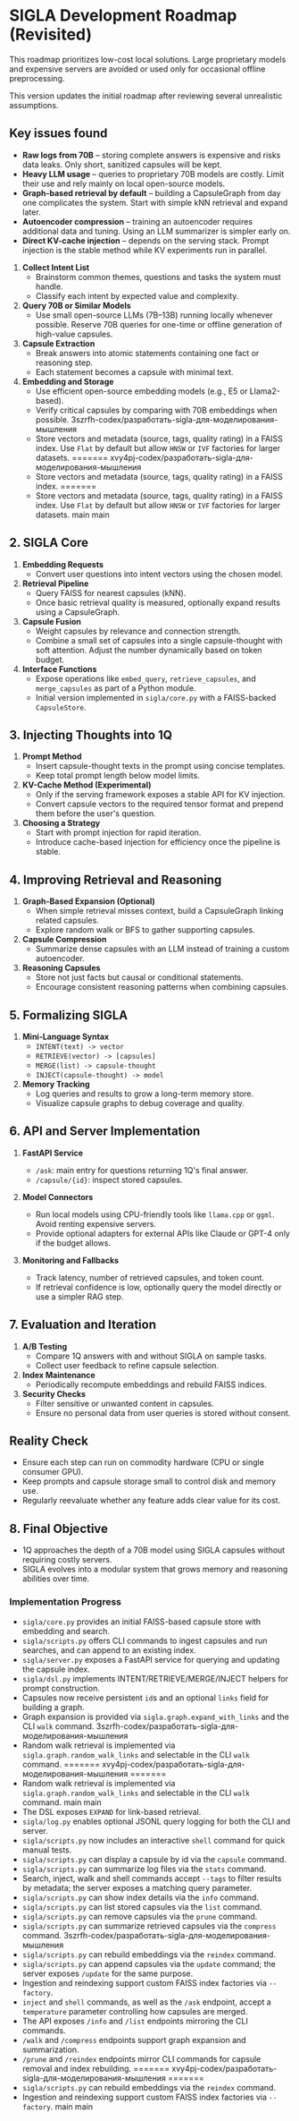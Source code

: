 # SIGLA Development Roadmap (Revisited)
This roadmap prioritizes low-cost local solutions. Large proprietary models and expensive servers are avoided or used only for occasional offline preprocessing.


This version updates the initial roadmap after reviewing several unrealistic
assumptions.

## Key issues found
- **Raw logs from 70B** – storing complete answers is expensive and risks data leaks. Only short, sanitized capsules will be kept.
- **Heavy LLM usage** – queries to proprietary 70B models are costly. Limit their use and rely mainly on local open-source models.
- **Graph-based retrieval by default** – building a CapsuleGraph from day one complicates the system. Start with simple kNN retrieval and expand later.
- **Autoencoder compression** – training an autoencoder requires additional data and tuning. Using an LLM summarizer is simpler early on.
- **Direct KV-cache injection** – depends on the serving stack. Prompt injection is the stable method while KV experiments run in parallel.
1. **Collect Intent List**
   - Brainstorm common themes, questions and tasks the system must handle.
   - Classify each intent by expected value and complexity.
2. **Query 70B or Similar Models**
   - Use small open-source LLMs (7B–13B) running locally whenever possible. Reserve 70B queries for one-time or offline generation of high-value capsules.
3. **Capsule Extraction**
   - Break answers into atomic statements containing one fact or reasoning step.
   - Each statement becomes a capsule with minimal text.
4. **Embedding and Storage**
   - Use efficient open-source embedding models (e.g., E5 or Llama2-based).
   - Verify critical capsules by comparing with 70B embeddings when possible.
3szrfh-codex/разработать-sigla-для-моделирования-мышления
   - Store vectors and metadata (source, tags, quality rating) in a FAISS index. Use `Flat` by default but allow `HNSW` or `IVF` factories for larger datasets.
=======
xvy4pj-codex/разработать-sigla-для-моделирования-мышления
   - Store vectors and metadata (source, tags, quality rating) in a FAISS index.
=======
   - Store vectors and metadata (source, tags, quality rating) in a FAISS index. Use `Flat` by default but allow `HNSW` or `IVF` factories for larger datasets.
main
main

## 2. SIGLA Core
1. **Embedding Requests**
   - Convert user questions into intent vectors using the chosen model.
2. **Retrieval Pipeline**
   - Query FAISS for nearest capsules (kNN).
   - Once basic retrieval quality is measured, optionally expand results using
     a CapsuleGraph.
3. **Capsule Fusion**
   - Weight capsules by relevance and connection strength.
   - Combine a small set of capsules into a single capsule-thought with soft
     attention. Adjust the number dynamically based on token budget.
4. **Interface Functions**
   - Expose operations like `embed_query`, `retrieve_capsules`, and `merge_capsules` as part of a Python module.
   - Initial version implemented in `sigla/core.py` with a FAISS-backed `CapsuleStore`.

## 3. Injecting Thoughts into 1Q
1. **Prompt Method**
   - Insert capsule-thought texts in the prompt using concise templates.
   - Keep total prompt length below model limits.
2. **KV-Cache Method (Experimental)**
   - Only if the serving framework exposes a stable API for KV injection.
   - Convert capsule vectors to the required tensor format and prepend them
     before the user's question.
3. **Choosing a Strategy**
   - Start with prompt injection for rapid iteration.
   - Introduce cache-based injection for efficiency once the pipeline is stable.

## 4. Improving Retrieval and Reasoning
1. **Graph-Based Expansion (Optional)**
   - When simple retrieval misses context, build a CapsuleGraph linking related
     capsules.
   - Explore random walk or BFS to gather supporting capsules.
2. **Capsule Compression**
   - Summarize dense capsules with an LLM instead of training a custom autoencoder.
3. **Reasoning Capsules**
   - Store not just facts but causal or conditional statements.
   - Encourage consistent reasoning patterns when combining capsules.

## 5. Formalizing SIGLA
1. **Mini-Language Syntax**
   - `INTENT(text) -> vector`
   - `RETRIEVE(vector) -> [capsules]`
   - `MERGE(list) -> capsule-thought`
   - `INJECT(capsule-thought) -> model`
2. **Memory Tracking**
   - Log queries and results to grow a long-term memory store.
   - Visualize capsule graphs to debug coverage and quality.

## 6. API and Server Implementation
1. **FastAPI Service**
   - `/ask`: main entry for questions returning 1Q's final answer.
   - `/capsule/{id}`: inspect stored capsules.
2. **Model Connectors**
   - Run local models using CPU-friendly tools like `llama.cpp` or `ggml`. Avoid renting expensive servers.
   - Provide optional adapters for external APIs like Claude or GPT-4 only if the budget allows.
   
3. **Monitoring and Fallbacks**
   - Track latency, number of retrieved capsules, and token count.
   - If retrieval confidence is low, optionally query the model directly or use
     a simpler RAG step.

## 7. Evaluation and Iteration
1. **A/B Testing**
   - Compare 1Q answers with and without SIGLA on sample tasks.
   - Collect user feedback to refine capsule selection.
2. **Index Maintenance**
   - Periodically recompute embeddings and rebuild FAISS indices.
3. **Security Checks**
   - Filter sensitive or unwanted content in capsules.
   - Ensure no personal data from user queries is stored without consent.
## Reality Check
- Ensure each step can run on commodity hardware (CPU or single consumer GPU).
- Keep prompts and capsule storage small to control disk and memory use.
- Regularly reevaluate whether any feature adds clear value for its cost.

## 8. Final Objective
- 1Q approaches the depth of a 70B model using SIGLA capsules without requiring costly servers.
- SIGLA evolves into a modular system that grows memory and reasoning abilities over time.

### Implementation Progress
- `sigla/core.py` provides an initial FAISS-based capsule store with embedding and search.
- `sigla/scripts.py` offers CLI commands to ingest capsules and run searches, and can append to an existing index.
- `sigla/server.py` exposes a FastAPI service for querying and updating the capsule index.
- `sigla/dsl.py` implements INTENT/RETRIEVE/MERGE/INJECT helpers for prompt construction.
- Capsules now receive persistent `id`s and an optional `links` field for building a graph.
- Graph expansion is provided via `sigla.graph.expand_with_links` and the CLI `walk` command.
3szrfh-codex/разработать-sigla-для-моделирования-мышления
- Random walk retrieval is implemented via `sigla.graph.random_walk_links` and selectable in the CLI `walk` command.
=======
xvy4pj-codex/разработать-sigla-для-моделирования-мышления
=======
- Random walk retrieval is implemented via `sigla.graph.random_walk_links` and selectable in the CLI `walk` command.
main
main
- The DSL exposes `EXPAND` for link-based retrieval.
- `sigla/log.py` enables optional JSONL query logging for both the CLI and server.
- `sigla/scripts.py` now includes an interactive `shell` command for quick manual tests.
- `sigla/scripts.py` can display a capsule by id via the `capsule` command.
- `sigla/scripts.py` can summarize log files via the `stats` command.
- Search, inject, walk and shell commands accept `--tags` to filter results by metadata; the server exposes a matching query parameter.
- `sigla/scripts.py` can show index details via the `info` command.
- `sigla/scripts.py` can list stored capsules via the `list` command.
- `sigla/scripts.py` can remove capsules via the `prune` command.
- `sigla/scripts.py` can summarize retrieved capsules via the `compress` command.
3szrfh-codex/разработать-sigla-для-моделирования-мышления
- `sigla/scripts.py` can rebuild embeddings via the `reindex` command.
- `sigla/scripts.py` can append capsules via the `update` command; the server
  exposes `/update` for the same purpose.
- Ingestion and reindexing support custom FAISS index factories via `--factory`.
- `inject` and `shell` commands, as well as the `/ask` endpoint, accept a
  `temperature` parameter controlling how capsules are merged.
- The API exposes `/info` and `/list` endpoints mirroring the CLI commands.
- `/walk` and `/compress` endpoints support graph expansion and summarization.
- `/prune` and `/reindex` endpoints mirror CLI commands for capsule removal and index rebuilding.
=======
xvy4pj-codex/разработать-sigla-для-моделирования-мышления
=======
- `sigla/scripts.py` can rebuild embeddings via the `reindex` command.
- Ingestion and reindexing support custom FAISS index factories via `--factory`.
main
main
